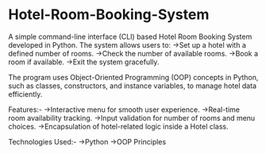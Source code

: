# Hotel-Room-Booking-System
A simple command-line interface (CLI) based Hotel Room Booking System developed in Python. The system allows users to:
->Set up a hotel with a defined number of rooms.
->Check the number of available rooms.
->Book a room if available.
->Exit the system gracefully.

The program uses Object-Oriented Programming (OOP) concepts in Python, such as classes, constructors, and instance variables, to manage hotel data efficiently.

Features:-
->Interactive menu for smooth user experience.
->Real-time room availability tracking.
->Input validation for number of rooms and menu choices.
->Encapsulation of hotel-related logic inside a Hotel class.

Technologies Used:-
->Python 
->OOP Principles
